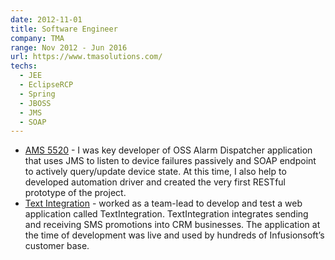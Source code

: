```yaml
---
date: 2012-11-01
title: Software Engineer
company: TMA
range: Nov 2012 - Jun 2016
url: https://www.tmasolutions.com/
techs:
  - JEE
  - EclipseRCP
  - Spring
  - JBOSS
  - JMS
  - SOAP
---
```


- [AMS 5520](https://www.nokia.com/networks/products/5520-access-management-system/) - I was key developer of OSS Alarm Dispatcher application that uses JMS to listen to device failures passively and SOAP endpoint to actively query/update device state. At this time, I also help to developed automation driver and created the very first RESTful prototype of the project.
- [Text Integration](https://textintegration.com/) - worked as a team-lead to develop and test a web application called TextIntegration. TextIntegration integrates sending and receiving SMS promotions into CRM businesses. The application at the time of development was live and used by hundreds of Infusionsoft’s customer base.
